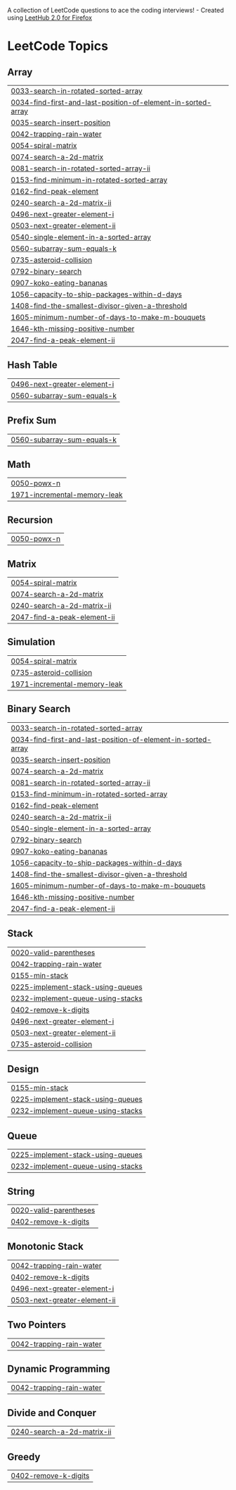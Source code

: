 A collection of LeetCode questions to ace the coding interviews! - Created using [LeetHub 2.0 for Firefox](https://github.com/maitreya2954/LeetHub-2.0-Firefox)
<!---LeetCode Topics Start-->
# LeetCode Topics
## Array
|  |
| ------- |
| [0033-search-in-rotated-sorted-array](https://github.com/tusharsolan/DSA-with-Python/tree/master/0033-search-in-rotated-sorted-array) |
| [0034-find-first-and-last-position-of-element-in-sorted-array](https://github.com/tusharsolan/DSA-with-Python/tree/master/0034-find-first-and-last-position-of-element-in-sorted-array) |
| [0035-search-insert-position](https://github.com/tusharsolan/DSA-with-Python/tree/master/0035-search-insert-position) |
| [0042-trapping-rain-water](https://github.com/tusharsolan/DSA-with-Python/tree/master/0042-trapping-rain-water) |
| [0054-spiral-matrix](https://github.com/tusharsolan/DSA-with-Python/tree/master/0054-spiral-matrix) |
| [0074-search-a-2d-matrix](https://github.com/tusharsolan/DSA-with-Python/tree/master/0074-search-a-2d-matrix) |
| [0081-search-in-rotated-sorted-array-ii](https://github.com/tusharsolan/DSA-with-Python/tree/master/0081-search-in-rotated-sorted-array-ii) |
| [0153-find-minimum-in-rotated-sorted-array](https://github.com/tusharsolan/DSA-with-Python/tree/master/0153-find-minimum-in-rotated-sorted-array) |
| [0162-find-peak-element](https://github.com/tusharsolan/DSA-with-Python/tree/master/0162-find-peak-element) |
| [0240-search-a-2d-matrix-ii](https://github.com/tusharsolan/DSA-with-Python/tree/master/0240-search-a-2d-matrix-ii) |
| [0496-next-greater-element-i](https://github.com/tusharsolan/DSA-with-Python/tree/master/0496-next-greater-element-i) |
| [0503-next-greater-element-ii](https://github.com/tusharsolan/DSA-with-Python/tree/master/0503-next-greater-element-ii) |
| [0540-single-element-in-a-sorted-array](https://github.com/tusharsolan/DSA-with-Python/tree/master/0540-single-element-in-a-sorted-array) |
| [0560-subarray-sum-equals-k](https://github.com/tusharsolan/DSA-with-Python/tree/master/0560-subarray-sum-equals-k) |
| [0735-asteroid-collision](https://github.com/tusharsolan/DSA-with-Python/tree/master/0735-asteroid-collision) |
| [0792-binary-search](https://github.com/tusharsolan/DSA-with-Python/tree/master/0792-binary-search) |
| [0907-koko-eating-bananas](https://github.com/tusharsolan/DSA-with-Python/tree/master/0907-koko-eating-bananas) |
| [1056-capacity-to-ship-packages-within-d-days](https://github.com/tusharsolan/DSA-with-Python/tree/master/1056-capacity-to-ship-packages-within-d-days) |
| [1408-find-the-smallest-divisor-given-a-threshold](https://github.com/tusharsolan/DSA-with-Python/tree/master/1408-find-the-smallest-divisor-given-a-threshold) |
| [1605-minimum-number-of-days-to-make-m-bouquets](https://github.com/tusharsolan/DSA-with-Python/tree/master/1605-minimum-number-of-days-to-make-m-bouquets) |
| [1646-kth-missing-positive-number](https://github.com/tusharsolan/DSA-with-Python/tree/master/1646-kth-missing-positive-number) |
| [2047-find-a-peak-element-ii](https://github.com/tusharsolan/DSA-with-Python/tree/master/2047-find-a-peak-element-ii) |
## Hash Table
|  |
| ------- |
| [0496-next-greater-element-i](https://github.com/tusharsolan/DSA-with-Python/tree/master/0496-next-greater-element-i) |
| [0560-subarray-sum-equals-k](https://github.com/tusharsolan/DSA-with-Python/tree/master/0560-subarray-sum-equals-k) |
## Prefix Sum
|  |
| ------- |
| [0560-subarray-sum-equals-k](https://github.com/tusharsolan/DSA-with-Python/tree/master/0560-subarray-sum-equals-k) |
## Math
|  |
| ------- |
| [0050-powx-n](https://github.com/tusharsolan/DSA-with-Python/tree/master/0050-powx-n) |
| [1971-incremental-memory-leak](https://github.com/tusharsolan/DSA-with-Python/tree/master/1971-incremental-memory-leak) |
## Recursion
|  |
| ------- |
| [0050-powx-n](https://github.com/tusharsolan/DSA-with-Python/tree/master/0050-powx-n) |
## Matrix
|  |
| ------- |
| [0054-spiral-matrix](https://github.com/tusharsolan/DSA-with-Python/tree/master/0054-spiral-matrix) |
| [0074-search-a-2d-matrix](https://github.com/tusharsolan/DSA-with-Python/tree/master/0074-search-a-2d-matrix) |
| [0240-search-a-2d-matrix-ii](https://github.com/tusharsolan/DSA-with-Python/tree/master/0240-search-a-2d-matrix-ii) |
| [2047-find-a-peak-element-ii](https://github.com/tusharsolan/DSA-with-Python/tree/master/2047-find-a-peak-element-ii) |
## Simulation
|  |
| ------- |
| [0054-spiral-matrix](https://github.com/tusharsolan/DSA-with-Python/tree/master/0054-spiral-matrix) |
| [0735-asteroid-collision](https://github.com/tusharsolan/DSA-with-Python/tree/master/0735-asteroid-collision) |
| [1971-incremental-memory-leak](https://github.com/tusharsolan/DSA-with-Python/tree/master/1971-incremental-memory-leak) |
## Binary Search
|  |
| ------- |
| [0033-search-in-rotated-sorted-array](https://github.com/tusharsolan/DSA-with-Python/tree/master/0033-search-in-rotated-sorted-array) |
| [0034-find-first-and-last-position-of-element-in-sorted-array](https://github.com/tusharsolan/DSA-with-Python/tree/master/0034-find-first-and-last-position-of-element-in-sorted-array) |
| [0035-search-insert-position](https://github.com/tusharsolan/DSA-with-Python/tree/master/0035-search-insert-position) |
| [0074-search-a-2d-matrix](https://github.com/tusharsolan/DSA-with-Python/tree/master/0074-search-a-2d-matrix) |
| [0081-search-in-rotated-sorted-array-ii](https://github.com/tusharsolan/DSA-with-Python/tree/master/0081-search-in-rotated-sorted-array-ii) |
| [0153-find-minimum-in-rotated-sorted-array](https://github.com/tusharsolan/DSA-with-Python/tree/master/0153-find-minimum-in-rotated-sorted-array) |
| [0162-find-peak-element](https://github.com/tusharsolan/DSA-with-Python/tree/master/0162-find-peak-element) |
| [0240-search-a-2d-matrix-ii](https://github.com/tusharsolan/DSA-with-Python/tree/master/0240-search-a-2d-matrix-ii) |
| [0540-single-element-in-a-sorted-array](https://github.com/tusharsolan/DSA-with-Python/tree/master/0540-single-element-in-a-sorted-array) |
| [0792-binary-search](https://github.com/tusharsolan/DSA-with-Python/tree/master/0792-binary-search) |
| [0907-koko-eating-bananas](https://github.com/tusharsolan/DSA-with-Python/tree/master/0907-koko-eating-bananas) |
| [1056-capacity-to-ship-packages-within-d-days](https://github.com/tusharsolan/DSA-with-Python/tree/master/1056-capacity-to-ship-packages-within-d-days) |
| [1408-find-the-smallest-divisor-given-a-threshold](https://github.com/tusharsolan/DSA-with-Python/tree/master/1408-find-the-smallest-divisor-given-a-threshold) |
| [1605-minimum-number-of-days-to-make-m-bouquets](https://github.com/tusharsolan/DSA-with-Python/tree/master/1605-minimum-number-of-days-to-make-m-bouquets) |
| [1646-kth-missing-positive-number](https://github.com/tusharsolan/DSA-with-Python/tree/master/1646-kth-missing-positive-number) |
| [2047-find-a-peak-element-ii](https://github.com/tusharsolan/DSA-with-Python/tree/master/2047-find-a-peak-element-ii) |
## Stack
|  |
| ------- |
| [0020-valid-parentheses](https://github.com/tusharsolan/DSA-with-Python/tree/master/0020-valid-parentheses) |
| [0042-trapping-rain-water](https://github.com/tusharsolan/DSA-with-Python/tree/master/0042-trapping-rain-water) |
| [0155-min-stack](https://github.com/tusharsolan/DSA-with-Python/tree/master/0155-min-stack) |
| [0225-implement-stack-using-queues](https://github.com/tusharsolan/DSA-with-Python/tree/master/0225-implement-stack-using-queues) |
| [0232-implement-queue-using-stacks](https://github.com/tusharsolan/DSA-with-Python/tree/master/0232-implement-queue-using-stacks) |
| [0402-remove-k-digits](https://github.com/tusharsolan/DSA-with-Python/tree/master/0402-remove-k-digits) |
| [0496-next-greater-element-i](https://github.com/tusharsolan/DSA-with-Python/tree/master/0496-next-greater-element-i) |
| [0503-next-greater-element-ii](https://github.com/tusharsolan/DSA-with-Python/tree/master/0503-next-greater-element-ii) |
| [0735-asteroid-collision](https://github.com/tusharsolan/DSA-with-Python/tree/master/0735-asteroid-collision) |
## Design
|  |
| ------- |
| [0155-min-stack](https://github.com/tusharsolan/DSA-with-Python/tree/master/0155-min-stack) |
| [0225-implement-stack-using-queues](https://github.com/tusharsolan/DSA-with-Python/tree/master/0225-implement-stack-using-queues) |
| [0232-implement-queue-using-stacks](https://github.com/tusharsolan/DSA-with-Python/tree/master/0232-implement-queue-using-stacks) |
## Queue
|  |
| ------- |
| [0225-implement-stack-using-queues](https://github.com/tusharsolan/DSA-with-Python/tree/master/0225-implement-stack-using-queues) |
| [0232-implement-queue-using-stacks](https://github.com/tusharsolan/DSA-with-Python/tree/master/0232-implement-queue-using-stacks) |
## String
|  |
| ------- |
| [0020-valid-parentheses](https://github.com/tusharsolan/DSA-with-Python/tree/master/0020-valid-parentheses) |
| [0402-remove-k-digits](https://github.com/tusharsolan/DSA-with-Python/tree/master/0402-remove-k-digits) |
## Monotonic Stack
|  |
| ------- |
| [0042-trapping-rain-water](https://github.com/tusharsolan/DSA-with-Python/tree/master/0042-trapping-rain-water) |
| [0402-remove-k-digits](https://github.com/tusharsolan/DSA-with-Python/tree/master/0402-remove-k-digits) |
| [0496-next-greater-element-i](https://github.com/tusharsolan/DSA-with-Python/tree/master/0496-next-greater-element-i) |
| [0503-next-greater-element-ii](https://github.com/tusharsolan/DSA-with-Python/tree/master/0503-next-greater-element-ii) |
## Two Pointers
|  |
| ------- |
| [0042-trapping-rain-water](https://github.com/tusharsolan/DSA-with-Python/tree/master/0042-trapping-rain-water) |
## Dynamic Programming
|  |
| ------- |
| [0042-trapping-rain-water](https://github.com/tusharsolan/DSA-with-Python/tree/master/0042-trapping-rain-water) |
## Divide and Conquer
|  |
| ------- |
| [0240-search-a-2d-matrix-ii](https://github.com/tusharsolan/DSA-with-Python/tree/master/0240-search-a-2d-matrix-ii) |
## Greedy
|  |
| ------- |
| [0402-remove-k-digits](https://github.com/tusharsolan/DSA-with-Python/tree/master/0402-remove-k-digits) |
<!---LeetCode Topics End-->